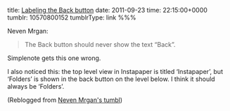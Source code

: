 title: [Labeling the Back button](http://mrgan.tumblr.com/post/10492926111)
date: 2011-09-23
time: 22:15:00+0000
tumblr: 10570800152
tumblrType: link
%%%

Neven Mrgan:

> The Back button should never show the text “Back”.

Simplenote gets this one wrong.

I also noticed this: the top level view in Instapaper is titled ‘Instapaper’, but ‘Folders’ is shown in the back button on the level below. I think it should always be ‘Folders’.

(Reblogged from [Neven Mrgan's tumbl](https://mrgan.tumblr.com/post/10492926111/labeling-the-back-button))
